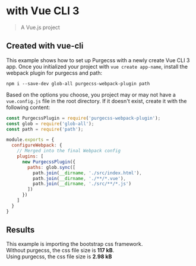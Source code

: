 # with Vue CLI 3

> A Vue.js project

## Created with vue-cli

This example shows how to set up Purgecss with a newly create Vue CLI 3 app.
Once you initialized your project with `vue create app-name`, install the webpack plugin for purgecss and path:

```
npm i --save-dev glob-all purgecss-webpack-plugin path
```

Based on the options you choose, you project may or may not have a `vue.config.js` file in the root directory.
If it doesn't exist, create it with the following content:

```js
const PurgecssPlugin = require('purgecss-webpack-plugin');
const glob = require('glob-all');
const path = require('path');

module.exports = {
  configureWebpack: {
    // Merged into the final Webpack config
    plugins: [
      new PurgecssPlugin({
        paths: glob.sync([
          path.join(__dirname, './src/index.html'),
          path.join(__dirname, './**/*.vue'),
          path.join(__dirname, './src/**/*.js')
        ])
      })
    ]
  }
}
```

## Results

This example is importing the bootstrap css framework.\
Without purgecss, the css file size is **117 kB**.\
Using purgecss, the css file size is **2.98 kB**
